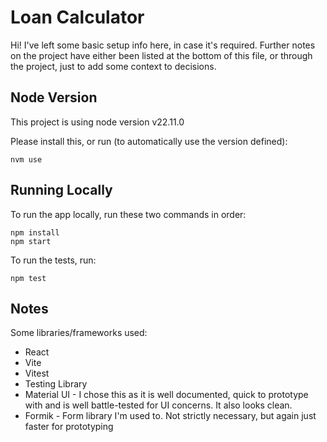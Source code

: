 # Loan Calculator

Hi! I've left some basic setup info here, in case it's required. Further notes on the project have either been listed at the bottom of this file, or through the project, just to add some context to decisions.

## Node Version

This project is using node version v22.11.0

Please install this, or run (to automatically use the version defined):

    nvm use

## Running Locally

To run the app locally, run these two commands in order:

    npm install
    npm start

To run the tests, run:

    npm test

## Notes

Some libraries/frameworks used:

- React
- Vite
- Vitest
- Testing Library
- Material UI - I chose this as it is well documented, quick to prototype with and is well battle-tested for UI concerns. It
  also looks clean.
- Formik - Form library I'm used to. Not strictly necessary, but again just faster for prototyping
